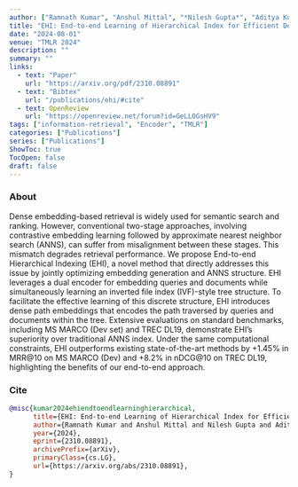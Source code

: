 ```yaml
---
author: ["Ramnath Kumar", "Anshul Mittal", "*Nilesh Gupta*", "Aditya Kusupati", "Inderjit S. Dhillon", "Prateek Jain"]
title: "EHI: End-to-end Learning of Hierarchical Index for Efficient Dense Retrieval"
date: "2024-08-01"
venue: "TMLR 2024"
description: ""
summary: ""
links:
  - text: "Paper"
    url: "https://arxiv.org/pdf/2310.08891"
  - text: "Bibtex"
    url: "/publications/ehi/#cite"
  - text: OpenReview
    url: "https://openreview.net/forum?id=GeLLOGsHV9"
tags: ["information-retrieval", "Encoder", "TMLR"]
categories: ["Publications"]
series: ["Publications"]
ShowToc: true
TocOpen: false
draft: false
---
```


### About
Dense embedding-based retrieval is widely used for semantic search and ranking. However, conventional two-stage approaches, involving contrastive embedding learning followed by approximate nearest neighbor search (ANNS), can suffer from misalignment between these stages. This mismatch degrades retrieval performance. We propose End-to-end Hierarchical Indexing (EHI), a novel method that directly addresses this issue by jointly optimizing embedding generation and ANNS structure. EHI leverages a dual encoder for embedding queries and documents while simultaneously learning an inverted file index (IVF)-style tree structure. To facilitate the effective learning of this discrete structure, EHI introduces dense path embeddings that encodes the path traversed by queries and documents within the tree. Extensive evaluations on standard benchmarks, including MS MARCO (Dev set) and TREC DL19, demonstrate EHI’s superiority over traditional ANNS index. Under the same computational constraints, EHI outperforms existing state-of-the-art methods by +1.45% in MRR@10 on MS MARCO (Dev) and +8.2% in nDCG@10 on TREC DL19, highlighting the benefits of our end-to-end approach.

### Cite
```bib
@misc{kumar2024ehiendtoendlearninghierarchical,
      title={EHI: End-to-end Learning of Hierarchical Index for Efficient Dense Retrieval}, 
      author={Ramnath Kumar and Anshul Mittal and Nilesh Gupta and Aditya Kusupati and Inderjit Dhillon and Prateek Jain},
      year={2024},
      eprint={2310.08891},
      archivePrefix={arXiv},
      primaryClass={cs.LG},
      url={https://arxiv.org/abs/2310.08891}, 
}
```